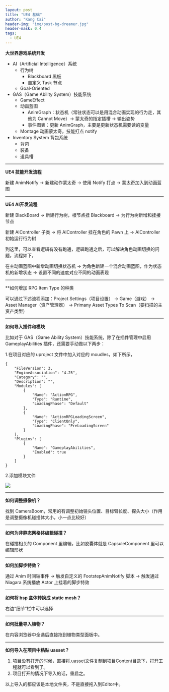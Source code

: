 ```yaml
---
layout: post
title: "UE4 基础"
author: "Kang Cai"
header-img: "img/post-bg-dreamer.jpg"
header-mask: 0.4
tags:
  - UE4
---
```


**大世界游戏系统开发**

- AI（Artificial Intelligence）系统
    - 行为树
        - Blackboard 黑板
        - 自定义 Task 节点
    - Goal-Oriented
- GAS（Game Ability System）技能系统
    - GameEffect
    - 动画蓝图
        - AnimGraph：状态机（常驻状态可以是用混合动画实现的行为走，其他为 Cannot Move）-> 蒙太奇的指定插槽 -> 输出姿势
        - 事件图表：更新 AnimGraph，主要是更新状态机需要读的变量
    - Montage 动画蒙太奇，技能打点 notify
- Inventory System 背包系统
    - 背包
    - 装备
    - 道具槽

---

**UE4 技能开发流程**

新建 AnimNotify -> 新建动作蒙太奇 -> 使用 Notify 打点 -> 蒙太奇加入到动画蓝图

---

**UE4 AI开发流程**

新建 BlackBoard -> 新建行为树，根节点挂 Blackboard -> 为行为树新增和挂接节点

新建 AIController 子类 -> 将 AIController 挂在角色的 Pawn 上 -> AIController 初始运行行为树

到这里，可以查看逻辑有没有跑通，逻辑跑通之后，可以解决角色动画切换的问题，流程如下，

在主动画蓝图中新增动画切换状态机 -> 为角色新建一个混合动画蓝图，作为状态机的新增状态 -> 设置不同的速度对应不同的动画表现

---

**如何增加 RPG Item Type 的种类

可以通过下述流程添加：Project Settings（项目设置） -> Game（游戏） -> Asset Manager（资产管理器） -> Primany Asset Types To Scan（要扫描的主资产类型）

---

**如何导入插件和模块**

比如对于 GAS（Game Ability System）技能系统，除了在插件管理中启用 GameplayAbilities 插件，还需要手动做以下两步：

1.在项目对应的 uproject 文件中加入对应的 moudles，如下所示，

```buildoutcfg
{
	"FileVersion": 3,
	"EngineAssociation": "4.25",
	"Category": "",
	"Description": "",
	"Modules": [
		{
			"Name": "ActionRPG",
			"Type": "Runtime",
			"LoadingPhase": "Default"
		},
		{
			"Name": "ActionRPGLoadingScreen",
			"Type": "ClientOnly",
			"LoadingPhase": "PreLoadingScreen"
		}
	],
	"Plugins": [
		{
			"Name": "GameplayAbilities",
			"Enabled": true
		}
	]
}
```
2.添加模块文件

<img src="https://kangcai.github.io/img/in-post/post-ue4/2-1.PNG"/>

---

**如何调整摄像机？**

找到 CameraBoom，常用的有调整初始镜头位置、目标臂长度、探头大小（作用是调整摄像机碰撞体大小，小一点比较好）

---

**如何为非静态网格体编辑碰撞？**

在碰撞相关的 Component 里编辑，比如胶囊体就是 CapsuleComponent 里可以编辑形状

---

**如何加脚步特效？**

通过 Anim 时间轴事件 -> 触发自定义的 FootstepAnimNotify 脚本 -> 触发通过 Niagara 系统播放 Actor 上挂着的脚步特效

---

**如何将 bsp 盒体转换成 static mesh？**

右边“细节”栏中可以选择

---

**如何批量导入植物？**

在内容浏览器中全选后直接拖到植物类型面板中。

---
**如何导入在项目中粘贴 uasset？**

1. 项目没有打开的时候，直接将.uasset文件复制到项目Content目录下，打开工程就可以看到了。
2. 项目打开的情况下导入的话，重启之。

以上导入的都应该是本地文件夹，不是直接拖入到Editor中。



